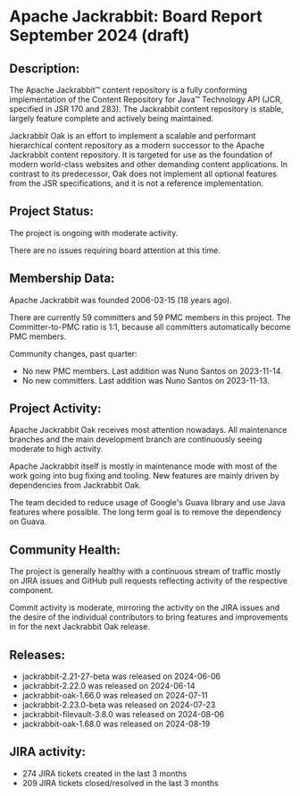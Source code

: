 <!--
   Licensed to the Apache Software Foundation (ASF) under one or more
   contributor license agreements.  See the NOTICE file distributed with
   this work for additional information regarding copyright ownership.
   The ASF licenses this file to You under the Apache License, Version 2.0
   (the "License"); you may not use this file except in compliance with
   the License.  You may obtain a copy of the License at

       http://www.apache.org/licenses/LICENSE-2.0

   Unless required by applicable law or agreed to in writing, software
   distributed under the License is distributed on an "AS IS" BASIS,
   WITHOUT WARRANTIES OR CONDITIONS OF ANY KIND, either express or implied.
   See the License for the specific language governing permissions and
   limitations under the License.
-->
Apache Jackrabbit: Board Report September 2024 (draft)
==============================================

## Description: 
The Apache Jackrabbit™ content repository is a fully conforming
implementation of the Content Repository for Java™ Technology API
(JCR, specified in JSR 170 and 283). The Jackrabbit content 
repository is stable, largely feature complete and actively being
maintained.

Jackrabbit Oak is an effort to implement a scalable and performant 
hierarchical content repository as a modern successor to the Apache
Jackrabbit content repository. It is targeted for use as the 
foundation of modern world-class websites and other demanding 
content applications. In contrast to its predecessor, Oak does not 
implement all optional features from the JSR specifications, and it 
is not a reference implementation. 

## Project Status: 
The project is ongoing with moderate activity.

There are no issues requiring board attention at this time.

## Membership Data:
Apache Jackrabbit was founded 2006-03-15 (18 years ago).

There are currently 59 committers and 59 PMC members in this project.
The Committer-to-PMC ratio is 1:1, because all committers automatically
become PMC members.

Community changes, past quarter:
- No new PMC members. Last addition was Nuno Santos on 2023-11-14.
- No new committers. Last addition was Nuno Santos on 2023-11-13.

## Project Activity: 
Apache Jackrabbit Oak receives most attention nowadays. All 
maintenance branches and the main development branch are 
continuously seeing moderate to high activity.

Apache Jackrabbit itself is mostly in maintenance mode with most of 
the work going into bug fixing and tooling. New features are mainly
driven by dependencies from Jackrabbit Oak.

The team decided to reduce usage of Google's Guava library and use
Java features where possible. The long term goal is to remove the
dependency on Guava.

## Community Health:
The project is generally healthy with a continuous stream of traffic
mostly on JIRA issues and GitHub pull requests reflecting activity of
the respective component. 

Commit activity is moderate, mirroring the activity on the 
JIRA issues and the desire of the individual contributors to bring
features and improvements in for the next Jackrabbit Oak release.

## Releases:

- jackrabbit-2.21-27-beta was released on 2024-06-06
- jackrabbit-2.22.0 was released on 2024-06-14
- jackrabbit-oak-1.66.0 was released on 2024-07-11
- jackrabbit-2.23.0-beta was released on 2024-07-23
- jackrabbit-filevault-3.8.0 was released on 2024-08-06
- jackrabbit-oak-1.68.0 was released on 2024-08-19

## JIRA activity:

- 274 JIRA tickets created in the last 3 months
- 209 JIRA tickets closed/resolved in the last 3 months
